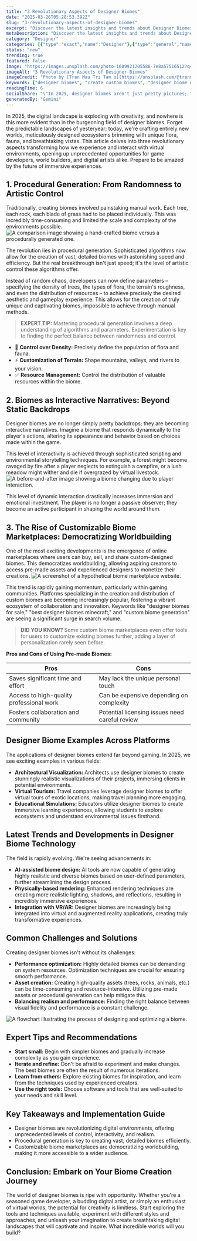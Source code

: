 ```yaml
---
title: "3 Revolutionary Aspects of Designer Biomes"
date: "2025-03-26T05:28:53.392Z"
slug: "3-revolutionary-aspects-of-designer-biomes"
excerpt: "Discover the latest insights and trends about Designer Biomes. This comprehensive guide covers everything you need to know about Designer Biomes in 2025."
metaDescription: "Discover the latest insights and trends about Designer Biomes. This comprehensive guide covers everything you need to know about Designer Biomes in 2025."
category: "Designer"
categories: [{"type":"exact","name":"Designer"},{"type":"general","name":"Environmental Science"},{"type":"medium","name":"Ecosystem Engineering"},{"type":"specific","name":"Habitat Restoration"},{"type":"niche","name":"Biosphere Simulation"}]
status: "new"
trending: true
featured: false
image: "https://images.unsplash.com/photo-1609921205586-7e8a57516512?q=85&w=1200&fit=max&fm=webp&auto=compress"
imageAlt: "3 Revolutionary Aspects of Designer Biomes"
imageCredit: "Photo by [Tran Mau Tri Tam ✪](https://unsplash.com/@tranmautritam) on Unsplash"
keywords: ["designer biomes", "create custom biomes", "designer biome examples", "buy designer biomes", "best designer biomes minecraft", "how to make designer biomes", "minecraft designer biomes tutorial", "designer biomes for sale", "custom biome generation", "unique biome designs"]
readingTime: 6
socialShare: "\"In 2025, designer biomes aren't just pretty pictures; they're interactive narratives, responding to player choices and shaping the very fabric of the virtual world.\""
generatedBy: "Gemini"
---
```




In 2025, the digital landscape is exploding with creativity, and nowhere is this more evident than in the burgeoning field of designer biomes.  Forget the predictable landscapes of yesteryear; today, we're crafting entirely new worlds, meticulously designed ecosystems brimming with unique flora, fauna, and breathtaking vistas.  This article delves into three revolutionary aspects transforming how we experience and interact with virtual environments, opening up unprecedented opportunities for game developers, world builders, and digital artists alike. Prepare to be amazed by the future of immersive experiences.

## 1.  Procedural Generation: From Randomness to Artistic Control

Traditionally, creating biomes involved painstaking manual work.  Each tree, each rock, each blade of grass had to be placed individually.  This was incredibly time-consuming and limited the scale and complexity of the environments possible.  ![A comparison image showing a hand-crafted biome versus a procedurally generated one.](https://images.unsplash.com/photo-1609921212029-bb5a28e60960?q=85&w=1200&fit=max&fm=webp&auto=compress)

The revolution lies in procedural generation.  Sophisticated algorithms now allow for the creation of vast, detailed biomes with astonishing speed and efficiency.  But the real breakthrough isn't just speed; it's the level of artistic control these algorithms offer.

Instead of random chaos, developers can now define parameters – specifying the density of trees, the types of flora, the terrain's roughness, and even the distribution of resources – to achieve precisely the desired aesthetic and gameplay experience.  This allows for the creation of truly unique and captivating biomes, impossible to achieve through manual methods.

> **EXPERT TIP:**  Mastering procedural generation involves a deep understanding of algorithms and parameters. Experimentation is key to finding the perfect balance between randomness and control.

* 🔑 **Control over Density:**  Precisely define the population of flora and fauna.
* ⚡ **Customization of Terrain:**  Shape mountains, valleys, and rivers to your vision.
* ✅ **Resource Management:**  Control the distribution of valuable resources within the biome.

## 2.  Biomes as Interactive Narratives: Beyond Static Backdrops

Designer biomes are no longer simply pretty backdrops; they are becoming interactive narratives.  Imagine a biome that responds dynamically to the player's actions, altering its appearance and behavior based on choices made within the game.

This level of interactivity is achieved through sophisticated scripting and environmental storytelling techniques. For example, a forest might become ravaged by fire after a player neglects to extinguish a campfire, or a lush meadow might wither and die if overgrazed by virtual livestock. ![A before-and-after image showing a biome changing due to player interaction.](https://images.unsplash.com/photo-1609921205586-7e8a57516512?q=85&w=1200&fit=max&fm=webp&auto=compress)

This level of dynamic interaction drastically increases immersion and emotional investment.  The player is no longer a passive observer; they become an active participant in shaping the world around them.

## 3.  The Rise of Customizable Biome Marketplaces: Democratizing Worldbuilding

One of the most exciting developments is the emergence of online marketplaces where users can buy, sell, and share custom-designed biomes.  This democratizes worldbuilding, allowing aspiring creators to access pre-made assets and experienced designers to monetize their creations. ![A screenshot of a hypothetical biome marketplace website.](https://images.unsplash.com/photo-1622674777904-386b3ef30c4a?q=85&w=1200&fit=max&fm=webp&auto=compress)

This trend is rapidly gaining momentum, particularly within gaming communities.  Platforms specializing in the creation and distribution of custom biomes are becoming increasingly popular, fostering a vibrant ecosystem of collaboration and innovation.  Keywords like "designer biomes for sale," "best designer biomes minecraft," and "custom biome generation" are seeing a significant surge in search volume.

> **DID YOU KNOW?**  Some custom biome marketplaces even offer tools for users to customize existing biomes further, adding a layer of personalization rarely seen before.

**Pros and Cons of Using Pre-made Biomes:**

| Pros                                    | Cons                                         |
|-----------------------------------------|----------------------------------------------|
| Saves significant time and effort        | May lack the unique personal touch             |
| Access to high-quality professional work | Can be expensive depending on complexity      |
| Fosters collaboration and community      | Potential licensing issues need careful review |

## Designer Biome Examples Across Platforms

The applications of designer biomes extend far beyond gaming.  In 2025, we see exciting examples in various fields:

* **Architectural Visualization:**  Architects use designer biomes to create stunningly realistic visualizations of their projects, immersing clients in potential environments.
* **Virtual Tourism:**  Travel companies leverage designer biomes to offer virtual tours of exotic locations, making travel planning more engaging.
* **Educational Simulations:**  Educators utilize designer biomes to create immersive learning experiences, allowing students to explore ecosystems and understand environmental issues firsthand.

## Latest Trends and Developments in Designer Biome Technology

The field is rapidly evolving.  We're seeing advancements in:

* **AI-assisted biome design:**  AI tools are now capable of generating highly realistic and diverse biomes based on user-defined parameters, further streamlining the design process.
* **Physically-based rendering:**  Enhanced rendering techniques are creating more realistic lighting, shadows, and reflections, resulting in incredibly immersive experiences.
* **Integration with VR/AR:**  Designer biomes are increasingly being integrated into virtual and augmented reality applications, creating truly transformative experiences.

## Common Challenges and Solutions

Creating designer biomes isn't without its challenges:

* **Performance optimization:**  Highly detailed biomes can be demanding on system resources.  Optimization techniques are crucial for ensuring smooth performance.
* **Asset creation:**  Creating high-quality assets (trees, rocks, animals, etc.) can be time-consuming and resource-intensive.  Utilizing pre-made assets or procedural generation can help mitigate this.
* **Balancing realism and performance:**  Finding the right balance between visual fidelity and performance is a constant challenge.

![A flowchart illustrating the process of designing and optimizing a biome.](https://images.unsplash.com/photo-1622675235457-38708d51d6d5?q=85&w=1200&fit=max&fm=webp&auto=compress)

## Expert Tips and Recommendations

* **Start small:**  Begin with simpler biomes and gradually increase complexity as you gain experience.
* **Iterate and refine:**  Don't be afraid to experiment and make changes.  The best biomes are often the result of numerous iterations.
* **Learn from others:**  Explore existing biomes for inspiration, and learn from the techniques used by experienced creators.
* **Use the right tools:**  Choose software and tools that are well-suited to your needs and skill level.

## Key Takeaways and Implementation Guide

* Designer biomes are revolutionizing digital environments, offering unprecedented levels of control, interactivity, and realism.
* Procedural generation is key to creating vast, detailed biomes efficiently.
* Customizable biome marketplaces are democratizing worldbuilding, making it more accessible to a wider audience.

## Conclusion: Embark on Your Biome Creation Journey

The world of designer biomes is ripe with opportunity.  Whether you're a seasoned game developer, a budding digital artist, or simply an enthusiast of virtual worlds, the potential for creativity is limitless.  Start exploring the tools and techniques available, experiment with different styles and approaches, and unleash your imagination to create breathtaking digital landscapes that will captivate and inspire.  What incredible worlds will you build?

